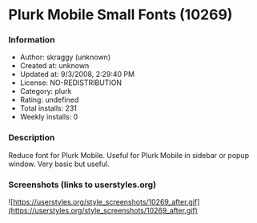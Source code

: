 # Plurk Mobile Small Fonts (10269)

### Information
- Author: skraggy (unknown)
- Created at: unknown
- Updated at: 9/3/2008, 2:29:40 PM
- License: NO-REDISTRIBUTION
- Category: plurk
- Rating: undefined
- Total installs: 231
- Weekly installs: 0


### Description
Reduce font for Plurk Mobile.  Useful for Plurk Mobile in sidebar or popup window. Very basic but useful.


### Screenshots (links to userstyles.org)
![https://userstyles.org/style_screenshots/10269_after.gif](https://userstyles.org/style_screenshots/10269_after.gif)


